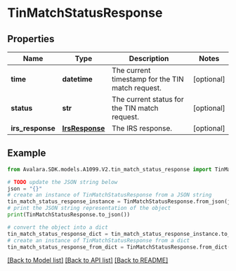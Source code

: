 # TinMatchStatusResponse


## Properties

Name | Type | Description | Notes
------------ | ------------- | ------------- | -------------
**time** | **datetime** | The current timestamp for the TIN match request. | [optional] 
**status** | **str** | The current status for the TIN match request. | [optional] 
**irs_response** | [**IrsResponse**](IrsResponse.md) | The IRS response. | [optional] 

## Example

```python
from Avalara.SDK.models.A1099.V2.tin_match_status_response import TinMatchStatusResponse

# TODO update the JSON string below
json = "{}"
# create an instance of TinMatchStatusResponse from a JSON string
tin_match_status_response_instance = TinMatchStatusResponse.from_json(json)
# print the JSON string representation of the object
print(TinMatchStatusResponse.to_json())

# convert the object into a dict
tin_match_status_response_dict = tin_match_status_response_instance.to_dict()
# create an instance of TinMatchStatusResponse from a dict
tin_match_status_response_from_dict = TinMatchStatusResponse.from_dict(tin_match_status_response_dict)
```
[[Back to Model list]](../README.md#documentation-for-models) [[Back to API list]](../README.md#documentation-for-api-endpoints) [[Back to README]](../README.md)


